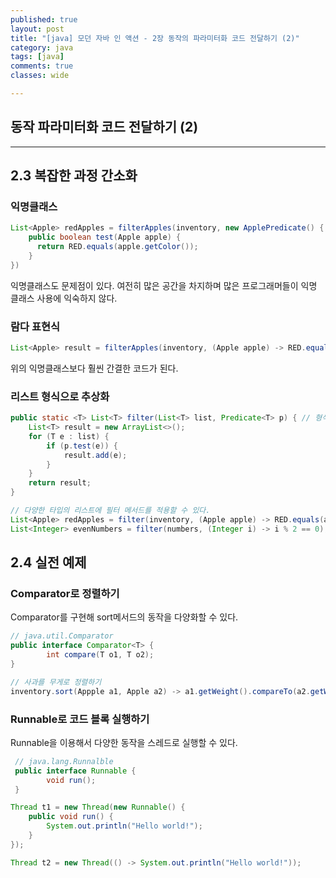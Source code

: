 ```yaml
---
published: true
layout: post
title: "[java] 모던 자바 인 액션 - 2장 동작의 파라미터화 코드 전달하기 (2)"
category: java
tags: [java]
comments: true
classes: wide

---
```


## 동작 파라미터화 코드 전달하기 (2)
-------------------
## 2.3 복잡한 과정 간소화

### 익명클래스

```java
List<Apple> redApples = filterApples(inventory, new ApplePredicate() {	// 익명 클래스 구현
    public boolean test(Apple apple) {
      return RED.equals(apple.getColor());
    }
})
```

익명클래스도 문제점이 있다. 여전히 많은 공간을 차지하며 많은 프로그래머들이 익명 클래스 사용에 익숙하지 않다.




### 람다 표현식 

```java
List<Apple> result = filterApples(inventory, (Apple apple) -> RED.equals(apple.getColor()));
```

위의 익명클래스보다 훨씬 간결한 코드가 된다.




### 리스트 형식으로 추상화

```java
public static <T> List<T> filter(List<T> list, Predicate<T> p) { // 형식 파라미터 T
    List<T> result = new ArrayList<>();
    for (T e : list) {
        if (p.test(e)) {
            result.add(e);
        }
    }
	return result;
}
```



```java
// 다양한 타입의 리스트에 필터 메서드를 적용할 수 있다.
List<Apple> redApples = filter(inventory, (Apple apple) -> RED.equals(apple.getColor()));
List<Integer> evenNumbers = filter(numbers, (Integer i) -> i % 2 == 0);
```




## 2.4 실전 예제

### Comparator로 정렬하기 

Comparator를 구현해 sort메서드의 동작을 다양화할 수 있다.

```java
// java.util.Comparator
public interface Comparator<T> {
		int compare(T o1, T o2);
}

// 사과를 무게로 정렬하기
inventory.sort(Appple a1, Apple a2) -> a1.getWeight().compareTo(a2.getWeight()));
```



### Runnable로 코드 블록 실행하기

Runnable을 이용해서 다양한 동작을 스레드로 실행할 수 있다.

```java
 // java.lang.Runnalble
 public interface Runnable {
 		void run();
 }

Thread t1 = new Thread(new Runnable() {
    public void run() {
        System.out.println("Hello world!");
    }
});

Thread t2 = new Thread(() -> System.out.println("Hello world!"));
```



